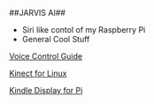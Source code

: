 ##JARVIS AI##

* Siri like contol of my Raspberry Pi
* General Cool Stuff

[Voice Control Guide](http://harizanov.com/2013/03/siri-like-voice-chat-with-raspberry-pi-keep-kids-busy-for-a-while/)

[Kinect for Linux](http://openkinect.org/wiki/Main_Page)

[Kindle Display for Pi](http://www.ponnuki.net/2012/09/kindleberry-pi/)

